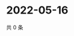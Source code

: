 # 2022-05-16

共 0 条

<!-- BEGIN WEIBO -->
<!-- 最后更新时间 Mon May 16 2022 08:27:48 GMT+0800 (China Standard Time) -->

<!-- END WEIBO -->
